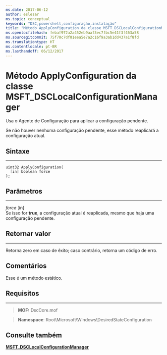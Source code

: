 ```yaml
---
ms.date: 2017-06-12
author: eslesar
ms.topic: conceptual
keywords: "DSC,powershell,configuração,instalação"
title: "Método ApplyConfiguration da classe MSFT_DSCLocalConfigurationManager"
ms.openlocfilehash: febaf972a2a452eb9aaf3ec7fbc5e41f3f463a58
ms.sourcegitcommit: 75f70c7df01eea5e7a2c16f9a3ab1dd437a1f8fd
ms.translationtype: HT
ms.contentlocale: pt-BR
ms.lasthandoff: 06/12/2017
---
```

<a id="applyconfiguration-method-of-the-msftdsclocalconfigurationmanager-class" class="xliff"></a>
# Método ApplyConfiguration da classe MSFT_DSCLocalConfigurationManager

Usa o Agente de Configuração para aplicar a configuração pendente. 

Se não houver nenhuma configuração pendente, esse método reaplicará a configuração atual.


<a id="syntax" class="xliff"></a>
## Sintaxe
------

```mof
uint32 ApplyConfiguration(
  [in] boolean force
);
```

<a id="parameters" class="xliff"></a>
## Parâmetros
----------

*force* \[in\]  
Se isso for **true**, a configuração atual é reaplicada, mesmo que haja uma configuração pendente.

<a id="return-value" class="xliff"></a>
## Retornar valor
------------

Retorna zero em caso de êxito; caso contrário, retorna um código de erro.

<a id="remarks" class="xliff"></a>
## Comentários

Esse é um método estático.

<a id="requirements" class="xliff"></a>
## Requisitos
------------
>**MOF:** DscCore.mof

>**Namespace**: Root\Microsoft\Windows\DesiredStateConfiguration


<a id="see-also" class="xliff"></a>
## Consulte também


[**MSFT_DSCLocalConfigurationManager**](msft-dsclocalconfigurationmanager.md)

 

 



